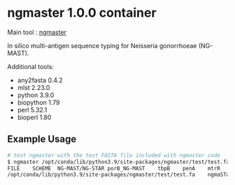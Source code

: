 # ngmaster 1.0.0 container

Main tool : [ngmaster](https://github.com/MDU-PHL/ngmaster)

In silico multi-antigen sequence typing for Neisseria gonorrhoeae (NG-MAST).

Additional tools:

- any2fasta 0.4.2
- mlst 2.23.0
- python 3.9.0
- biopython 1.79
- perl 5.32.1
- bioperl 1.80

## Example Usage

```bash
# test ngmaster with the test FASTA file included with ngmaster code
$ ngmaster /opt/conda/lib/python3.9/site-packages/ngmaster/test/test.fa
FILE    SCHEME  NG-MAST/NG-STAR porB_NG-MAST    tbpB    penA    mtrR    porB_NG-STAR    ponA    gyrA    parC    23S
/opt/conda/lib/python3.9/site-packages/ngmaster/test/test.fa    ngmaSTar        4186/231        2569    241     23      42      100     100     10      2100
```

